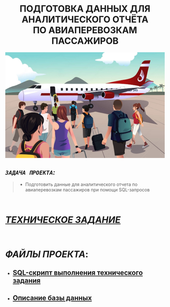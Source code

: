  <h1 align="center">ПОДГОТОВКА ДАННЫХ ДЛЯ АНАЛИТИЧЕСКОГО ОТЧЁТА <br> ПО АВИАПЕРЕВОЗКАМ ПАССАЖИРОВ</h1>


<img src="https://github.com/KlyapkoV/ANALYSIS_OF_PASSENGER_AIR_TRANSPORTATION_DATA/blob/main/images/logo.jpeg"/>


## _`ЗАДАЧА ПРОЕКТА`:_

> - Подготовить данные для аналитического отчета по авиаперевозкам пассажиров при помощи SQL-запросов


&nbsp;
# [_ТЕХНИЧЕСКОЕ ЗАДАНИЕ_](https://github.com/KlyapkoV/ANALYSIS_OF_PASSENGER_AIR_TRANSPORTATION_DATA/blob/main/tz-ANALYSIS_OF_PASSENGER_AIR_TRANSPORTATION_DATA.pdf)


&nbsp;
# _ФАЙЛЫ ПРОЕКТА_:

- ## [SQL-скрипт выполнения технического задания](https://github.com/KlyapkoV/ANALYSIS_OF_PASSENGER_AIR_TRANSPORTATION_DATA/blob/main/script.sql)
- ## [Описание базы данных](https://github.com/KlyapkoV/ANALYSIS_OF_PASSENGER_AIR_TRANSPORTATION_DATA/blob/main/description_database.pdf)
